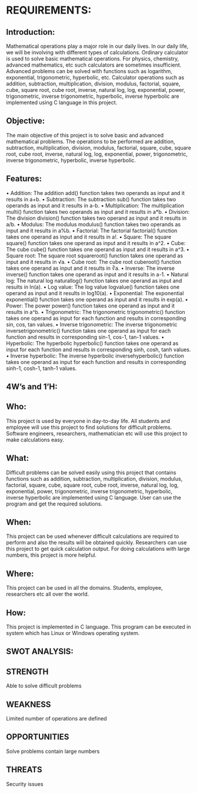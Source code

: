 # REQUIREMENTS:
## Introduction:
Mathematical operations play a major role in our daily lives. In our daily life, we will be involving with different types of calculations. Ordinary calculator is used to solve basic mathematical operations. For physics, chemistry, advanced mathematics, etc such calculators are sometimes insufficient. Advanced problems can be solved with functions such as logarithm, exponential, trigonometric, hyperbolic, etc. Calculator operations such as addition, subtraction, multiplication, division, modulus, factorial, square, cube, square root, cube root, inverse, natural log, log, exponential, power, trigonometric, inverse trigonometric, hyperbolic, inverse hyperbolic are implemented using C language in this project.
## Objective:
The main objective of this project is to solve basic and advanced mathematical problems. The operations to be performed are addition, subtraction, multiplication, division, modulus, factorial, square, cube, square root, cube root, inverse, natural log, log, exponential, power, trigonometric, inverse trigonometric, hyperbolic, inverse hyperbolic.
## Features:
•	Addition: The addition add() function takes two operands as input and it results in a+b.
•	Subtraction: The subtraction sub() function takes two operands as input and it results in a-b.
•	Multiplication: The multiplication multi() function takes two operands as input and it results in a*b.
•	Division: The division division() function takes two operand as input and it results in a/b.
•	Modulus: The modulus modulus() function takes two operands as input and it results in a%b.
•	Factorial: The factorial factorial() function takes one operand as input and it results in a!.
•	Square: The square square() function takes one operand as input and it results in a^2.
•	Cube: The cube cube() function takes one operand as input and it results in a^3.
•	Square root: The square root squareroot() function takes one operand as input and it results in √a. 
•	Cube root: The cube root cuberoot() function takes one operand as input and it results in ∛a.
•	Inverse: The inverse inverse() function takes one operand as input and it results in a-1.
•	Natural log: The natural log naturallog() function takes one operand as input and results in ln(a).
•	Log value: The log value logvalue() function takes one operand as input and it results in log10(a).
•	Exponential: The exponential exponential() function takes one operand as input and it results in exp(a).
•	Power: The power power() function takes one operand as input and it results in a^b.
•	Trigonometric: The trigonometric trigonometric() function takes one operand as input for each function and results in corresponding sin, cos, tan values.
•	Inverse trigonometric: The inverse trigonometric inversetrigonometric() function takes one operand as input for each function and results in corresponding sin-1, cos-1, tan-1 values.
•	Hyperbolic: The hyperbolic hyperbolic() function takes one operand as input for each function and results in corresponding sinh, cosh, tanh values.
•	Inverse hyperbolic: The inverse hyperbolic inversehyperbolic() function takes one operand as input for each function and results in corresponding sinh-1, cosh-1, tanh-1 values.
## 4W’s and 1’H:
## Who:
This project is used by everyone in day-to-day life. All students and employee will use this project to find solutions for difficult problems. Software engineers, researchers, mathematician etc will use this project to make calculations easy.
## What:
Difficult problems can be solved easily using this project that contains functions such as addition, subtraction, multiplication, division, modulus, factorial, square, cube, square root, cube root, inverse, natural log, log, exponential, power, trigonometric, inverse trigonometric, hyperbolic, inverse hyperbolic are implemented using C language. User can use the program and get the required solutions.
## When:
This project can be used whenever difficult calculations are required to perform and also the results will be obtained quickly. Researchers can use this project to get quick calculation output. For doing calculations with large numbers, this project is more helpful.
## Where:
This project can be used in all the domains. Students, employee, researchers etc all over the world.
## How:
This project is implemented in C language. This program can be executed in system which has Linux or Windows operating system.
## SWOT ANALYSIS:
## STRENGTH
Able to solve difficult problems
## WEAKNESS
Limited number of operations are defined
## OPPORTUNITIES
Solve problems contain large numbers
## THREATS
Security issues

